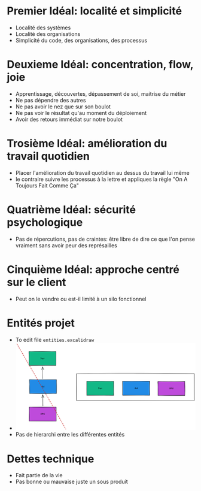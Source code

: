 # Premier Idéal: localité et simplicité

- Localité des systèmes
- Localité des organisations
- Simplicité du code, des organisations, des processus

# Deuxieme Idéal: concentration, flow, joie

- Apprentissage, découvertes, dépassement de soi, maitrise du métier
- Ne pas dépendre des autres
- Ne pas avoir le nez que sur son boulot
- Ne pas voir le résultat qu'au moment du déploiement
- Avoir des retours immédiat sur notre boulot

# Trosième Idéal: amélioration du travail quotidien

- Placer l'amélioration du travail quotidien au dessus du travail lui même
- le contraire suivre les processus à la lettre et appliques la règle "On A Toujours Fait Comme Ça"

# Quatrième Idéal: sécurité psychologique

- Pas de répercutions, pas de craintes: être libre de dire ce que l'on pense vraiment sans avoir peur des représailles

# Cinquième Idéal: approche centré sur le client

- Peut on le vendre ou est-il limité à un silo fonctionnel

# Entités projet

- To edit file `entities.excalidraw`
- ![Entities](entities.png)
- Pas de hierarchi entre les différentes entités

# Dettes technique

- Fait partie de la vie
- Pas bonne ou mauvaise juste un sous produit
